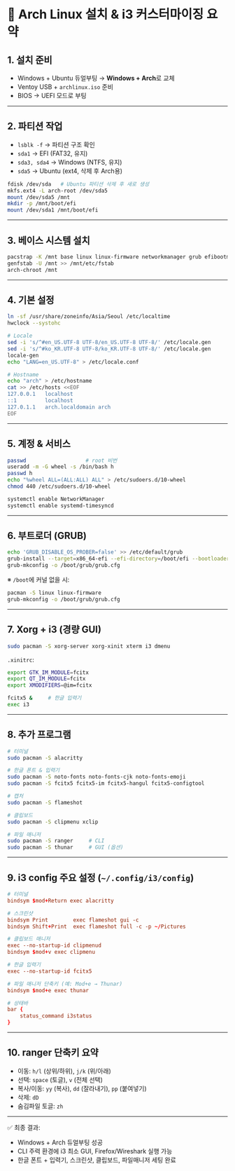 # 🐧 Arch Linux 설치 & i3 커스터마이징 요약

## 1. 설치 준비
- Windows + Ubuntu 듀얼부팅 → **Windows + Arch**로 교체  
- Ventoy USB + `archlinux.iso` 준비  
- BIOS → UEFI 모드로 부팅  

---

## 2. 파티션 작업
- `lsblk -f` → 파티션 구조 확인  
- `sda1` → EFI (FAT32, 유지)  
- `sda3, sda4` → Windows (NTFS, 유지)  
- `sda5` → Ubuntu (ext4, 삭제 후 Arch용)  

```bash
fdisk /dev/sda   # Ubuntu 파티션 삭제 후 새로 생성
mkfs.ext4 -L arch-root /dev/sda5
mount /dev/sda5 /mnt
mkdir -p /mnt/boot/efi
mount /dev/sda1 /mnt/boot/efi
```

---

## 3. 베이스 시스템 설치
```bash
pacstrap -K /mnt base linux linux-firmware networkmanager grub efibootmgr os-prober sudo neovim intel-ucode
genfstab -U /mnt >> /mnt/etc/fstab
arch-chroot /mnt
```

---

## 4. 기본 설정
```bash
ln -sf /usr/share/zoneinfo/Asia/Seoul /etc/localtime
hwclock --systohc

# Locale
sed -i 's/^#en_US.UTF-8 UTF-8/en_US.UTF-8 UTF-8/' /etc/locale.gen
sed -i 's/^#ko_KR.UTF-8 UTF-8/ko_KR.UTF-8 UTF-8/' /etc/locale.gen
locale-gen
echo "LANG=en_US.UTF-8" > /etc/locale.conf

# Hostname
echo "arch" > /etc/hostname
cat >> /etc/hosts <<EOF
127.0.0.1   localhost
::1         localhost
127.0.1.1   arch.localdomain arch
EOF
```

---

## 5. 계정 & 서비스
```bash
passwd                   # root 비번
useradd -m -G wheel -s /bin/bash h
passwd h
echo "%wheel ALL=(ALL:ALL) ALL" > /etc/sudoers.d/10-wheel
chmod 440 /etc/sudoers.d/10-wheel

systemctl enable NetworkManager
systemctl enable systemd-timesyncd
```

---

## 6. 부트로더 (GRUB)
```bash
echo 'GRUB_DISABLE_OS_PROBER=false' >> /etc/default/grub
grub-install --target=x86_64-efi --efi-directory=/boot/efi --bootloader-id=Arch
grub-mkconfig -o /boot/grub/grub.cfg
```

※ `/boot`에 커널 없을 시:
```bash
pacman -S linux linux-firmware
grub-mkconfig -o /boot/grub/grub.cfg
```

---

## 7. Xorg + i3 (경량 GUI)
```bash
sudo pacman -S xorg-server xorg-xinit xterm i3 dmenu
```

`.xinitrc`:
```bash
export GTK_IM_MODULE=fcitx
export QT_IM_MODULE=fcitx
export XMODIFIERS=@im=fcitx

fcitx5 &     # 한글 입력기
exec i3
```

---

## 8. 추가 프로그램
```bash
# 터미널
sudo pacman -S alacritty

# 한글 폰트 & 입력기
sudo pacman -S noto-fonts noto-fonts-cjk noto-fonts-emoji
sudo pacman -S fcitx5 fcitx5-im fcitx5-hangul fcitx5-configtool

# 캡처
sudo pacman -S flameshot

# 클립보드
sudo pacman -S clipmenu xclip

# 파일 매니저
sudo pacman -S ranger     # CLI
sudo pacman -S thunar     # GUI (옵션)
```

---

## 9. i3 config 주요 설정 (`~/.config/i3/config`)
```conf
# 터미널
bindsym $mod+Return exec alacritty

# 스크린샷
bindsym Print        exec flameshot gui -c
bindsym Shift+Print  exec flameshot full -c -p ~/Pictures

# 클립보드 매니저
exec --no-startup-id clipmenud
bindsym $mod+v exec clipmenu

# 한글 입력기
exec --no-startup-id fcitx5

# 파일 매니저 단축키 (예: Mod+e → Thunar)
bindsym $mod+e exec thunar

# 상태바
bar {
    status_command i3status
}
```

---

## 10. ranger 단축키 요약
- 이동: `h/l` (상위/하위), `j/k` (위/아래)  
- 선택: `space` (토글), `v` (전체 선택)  
- 복사/이동: `yy` (복사), `dd` (잘라내기), `pp` (붙여넣기)  
- 삭제: `dD`  
- 숨김파일 토글: `zh`  

---

✅ 최종 결과:  
- Windows + Arch 듀얼부팅 성공  
- CLI 주력 환경에 i3 최소 GUI, Firefox/Wireshark 실행 가능  
- 한글 폰트 + 입력기, 스크린샷, 클립보드, 파일매니저 세팅 완료  
